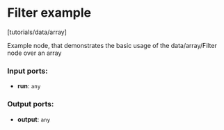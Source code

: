 # Filter example

[tutorials/data/array]

Example node, that demonstrates the basic usage of the data/array/Filter node over an array

### Input ports:

* __run__: `any`


### Output ports:

* __output__: `any`


